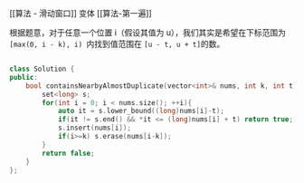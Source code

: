[[算法 - 滑动窗口]] 变体
[[算法-第一遍]]



根据题意，对于任意一个位置 i（假设其值为 u），我们其实是希望在下标范围为 `[max(0, i - k), i) `内找到值范围在 `[u - t, u + t]`的数。



```c++

class Solution {
public:
    bool containsNearbyAlmostDuplicate(vector<int>& nums, int k, int t) {
        set<long> s;
        for(int i = 0; i < nums.size(); ++i){
            auto it = s.lower_bound((long)nums[i]-t);
            if(it != s.end() && *it <= (long)nums[i] + t) return true;
            s.insert(nums[i]);
            if(i>=k) s.erase(nums[i-k]);
        }
        return false;
    }
};
```